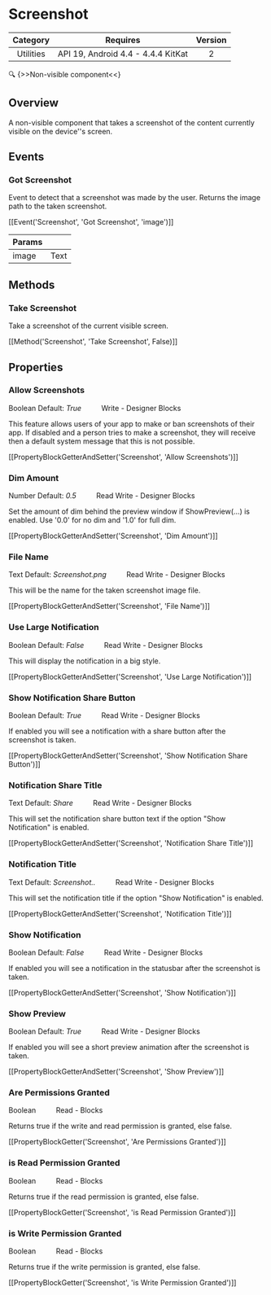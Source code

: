 # Screenshot

| Category | Requires | Version |
|:--------:|:-------:|:--------:|
|Utilities|API 19, Android 4.4 - 4.4.4 KitKat|2|

:mag: {>>Non-visible component<<}

## Overview

A non-visible component that takes a screenshot of the content currently visible on the device''s screen.

## Events

### Got Screenshot

Event to detect that a screenshot was made by the user. Returns the image path to the taken screenshot.

[[Event('Screenshot', 'Got Screenshot', 'image')]]

| Params | []() |
|--------|------|
|image|<span class="chip chip-text">Text</span>|


## Methods

### Take Screenshot

Take a screenshot of the current visible screen.

[[Method('Screenshot', 'Take Screenshot', False)]]

## Properties

### Allow Screenshots

<span class="chip chip-boolean">Boolean</span> <span class="chip chip-boolean">Default: <i>True</i></span>&nbsp;&nbsp;&nbsp;&nbsp;&nbsp;&nbsp;&nbsp;&nbsp;&nbsp;&nbsp;<span class="chip chip-rw">Write</span> - <span class="chip chip-bd">Designer</span> <span class="chip chip-bd">Blocks</span> 

This feature allows users of your app to make or ban screenshots of their app. If disabled and a person tries to make a screenshot, they will receive then a default system message that this is not possible.

[[PropertyBlockGetterAndSetter('Screenshot', 'Allow Screenshots')]]

### Dim Amount

<span class="chip chip-number">Number</span> <span class="chip chip-number">Default: <i>0.5</i></span>&nbsp;&nbsp;&nbsp;&nbsp;&nbsp;&nbsp;&nbsp;&nbsp;&nbsp;&nbsp;<span class="chip chip-rw">Read</span> <span class="chip chip-rw">Write</span> - <span class="chip chip-bd">Designer</span> <span class="chip chip-bd">Blocks</span> 

Set the amount of dim behind the preview window if ShowPreview(...) is enabled. Use '0.0' for no dim and '1.0' for full dim.

[[PropertyBlockGetterAndSetter('Screenshot', 'Dim Amount')]]

### File Name

<span class="chip chip-text">Text</span> <span class="chip chip-text">Default: <i>Screenshot.png</i></span>&nbsp;&nbsp;&nbsp;&nbsp;&nbsp;&nbsp;&nbsp;&nbsp;&nbsp;&nbsp;<span class="chip chip-rw">Read</span> <span class="chip chip-rw">Write</span> - <span class="chip chip-bd">Designer</span> <span class="chip chip-bd">Blocks</span> 

This will be the name for the taken screenshot image file.

[[PropertyBlockGetterAndSetter('Screenshot', 'File Name')]]

### Use Large Notification

<span class="chip chip-boolean">Boolean</span> <span class="chip chip-boolean">Default: <i>False</i></span>&nbsp;&nbsp;&nbsp;&nbsp;&nbsp;&nbsp;&nbsp;&nbsp;&nbsp;&nbsp;<span class="chip chip-rw">Read</span> <span class="chip chip-rw">Write</span> - <span class="chip chip-bd">Designer</span> <span class="chip chip-bd">Blocks</span> 

This will display the notification in a big style.

[[PropertyBlockGetterAndSetter('Screenshot', 'Use Large Notification')]]

### Show Notification Share Button

<span class="chip chip-boolean">Boolean</span> <span class="chip chip-boolean">Default: <i>True</i></span>&nbsp;&nbsp;&nbsp;&nbsp;&nbsp;&nbsp;&nbsp;&nbsp;&nbsp;&nbsp;<span class="chip chip-rw">Read</span> <span class="chip chip-rw">Write</span> - <span class="chip chip-bd">Designer</span> <span class="chip chip-bd">Blocks</span> 

If enabled you will see a notification with a share button after the screenshot is taken.

[[PropertyBlockGetterAndSetter('Screenshot', 'Show Notification Share Button')]]

### Notification Share Title

<span class="chip chip-text">Text</span> <span class="chip chip-text">Default: <i>Share</i></span>&nbsp;&nbsp;&nbsp;&nbsp;&nbsp;&nbsp;&nbsp;&nbsp;&nbsp;&nbsp;<span class="chip chip-rw">Read</span> <span class="chip chip-rw">Write</span> - <span class="chip chip-bd">Designer</span> <span class="chip chip-bd">Blocks</span> 

This will set the notification share button text if the option "Show Notification" is enabled.

[[PropertyBlockGetterAndSetter('Screenshot', 'Notification Share Title')]]

### Notification Title

<span class="chip chip-text">Text</span> <span class="chip chip-text">Default: <i>Screenshot..</i></span>&nbsp;&nbsp;&nbsp;&nbsp;&nbsp;&nbsp;&nbsp;&nbsp;&nbsp;&nbsp;<span class="chip chip-rw">Read</span> <span class="chip chip-rw">Write</span> - <span class="chip chip-bd">Designer</span> <span class="chip chip-bd">Blocks</span> 

This will set the notification title if the option "Show Notification" is enabled.

[[PropertyBlockGetterAndSetter('Screenshot', 'Notification Title')]]

### Show Notification

<span class="chip chip-boolean">Boolean</span> <span class="chip chip-boolean">Default: <i>False</i></span>&nbsp;&nbsp;&nbsp;&nbsp;&nbsp;&nbsp;&nbsp;&nbsp;&nbsp;&nbsp;<span class="chip chip-rw">Read</span> <span class="chip chip-rw">Write</span> - <span class="chip chip-bd">Designer</span> <span class="chip chip-bd">Blocks</span> 

If enabled you will see a notification in the statusbar after the screenshot is taken.

[[PropertyBlockGetterAndSetter('Screenshot', 'Show Notification')]]

### Show Preview

<span class="chip chip-boolean">Boolean</span> <span class="chip chip-boolean">Default: <i>True</i></span>&nbsp;&nbsp;&nbsp;&nbsp;&nbsp;&nbsp;&nbsp;&nbsp;&nbsp;&nbsp;<span class="chip chip-rw">Read</span> <span class="chip chip-rw">Write</span> - <span class="chip chip-bd">Designer</span> <span class="chip chip-bd">Blocks</span> 

If enabled you will see a short preview animation after the screenshot is taken.

[[PropertyBlockGetterAndSetter('Screenshot', 'Show Preview')]]

### Are Permissions Granted

<span class="chip chip-boolean">Boolean</span>&nbsp;&nbsp;&nbsp;&nbsp;&nbsp;&nbsp;&nbsp;&nbsp;&nbsp;&nbsp;<span class="chip chip-rw">Read</span> - <span class="chip chip-bd">Blocks</span> 

Returns true if the write and read permission is granted, else false.

[[PropertyBlockGetter('Screenshot', 'Are Permissions Granted')]]

### is Read Permission Granted

<span class="chip chip-boolean">Boolean</span>&nbsp;&nbsp;&nbsp;&nbsp;&nbsp;&nbsp;&nbsp;&nbsp;&nbsp;&nbsp;<span class="chip chip-rw">Read</span> - <span class="chip chip-bd">Blocks</span> 

Returns true if the read permission is granted, else false.

[[PropertyBlockGetter('Screenshot', 'is Read Permission Granted')]]

### is Write Permission Granted

<span class="chip chip-boolean">Boolean</span>&nbsp;&nbsp;&nbsp;&nbsp;&nbsp;&nbsp;&nbsp;&nbsp;&nbsp;&nbsp;<span class="chip chip-rw">Read</span> - <span class="chip chip-bd">Blocks</span> 

Returns true if the write permission is granted, else false.

[[PropertyBlockGetter('Screenshot', 'is Write Permission Granted')]]